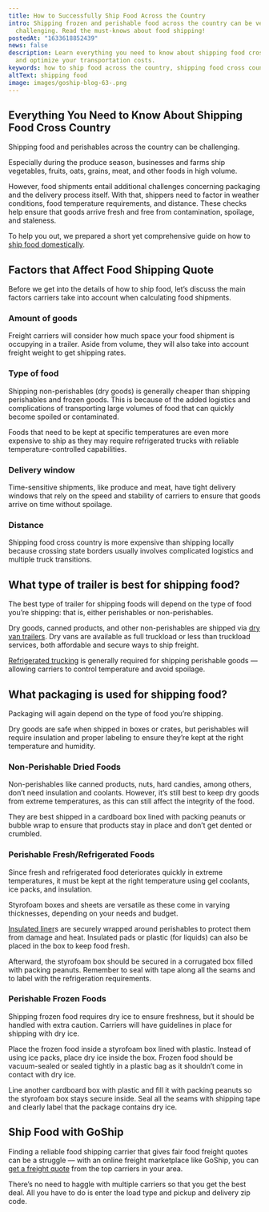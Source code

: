 ```yaml
---
title: How to Successfully Ship Food Across the Country
intro: Shipping frozen and perishable food across the country can be very
  challenging. Read the must-knows about food shipping!
postedAt: "1633618852439"
news: false
description: Learn everything you need to know about shipping food cross country
  and optimize your transportation costs.
keywords: how to ship food across the country, shipping food cross country
altText: shipping food
image: images/goship-blog-63-.png
---
```

## Everything You Need to Know About Shipping Food Cross Country

Shipping food and perishables across the country can be challenging.

Especially during the produce season, businesses and farms ship vegetables, fruits, oats, grains, meat, and other foods in high volume.

However, food shipments entail additional challenges concerning packaging and the delivery process itself. With that, shippers need to factor in weather conditions, food temperature requirements, and distance. These checks help ensure that goods arrive fresh and free from contamination, spoilage, and staleness.

To help you out, we prepared a short yet comprehensive guide on how to [ship food domestically](https://www.goship.com/food-beverage).

## Factors that Affect Food Shipping Quote

Before we get into the details of how to ship food, let’s discuss the main factors carriers take into account when calculating food shipments.

### Amount of goods

Freight carriers will consider how much space your food shipment is occupying in a trailer. Aside from volume, they will also take into account freight weight to get shipping rates.

### Type of food

Shipping non-perishables (dry goods) is generally cheaper than shipping perishables and frozen goods. This is because of the added logistics and complications of transporting large volumes of food that can quickly become spoiled or contaminated.

Foods that need to be kept at specific temperatures are even more expensive to ship as they may require refrigerated trucks with reliable temperature-controlled capabilities.

### Delivery window

Time-sensitive shipments, like produce and meat, have tight delivery windows that rely on the speed and stability of carriers to ensure that goods arrive on time without spoilage.

### Distance

Shipping food cross country is more expensive than shipping locally because crossing state borders usually involves complicated logistics and multiple truck transitions.

## What type of trailer is best for shipping food?

The best type of trailer for shipping foods will depend on the type of food you’re shipping: that is, either perishables or non-perishables.

Dry goods, canned products, and other non-perishables are shipped via [dry van trailers](https://www.goship.com/blog/what-is-dry-van-shipping). Dry vans are available as full truckload or less than truckload services, both affordable and secure ways to ship freight. 

[Refrigerated trucking](https://www.goship.com/blog/what-is-refrigerated-shipping-and-how-does-it-work) is generally required for shipping perishable goods –– allowing carriers to control temperature and avoid spoilage.

## What packaging is used for shipping food?

Packaging will again depend on the type of food you’re shipping.

Dry goods are safe when shipped in boxes or crates, but perishables will require insulation and proper labeling to ensure they’re kept at the right temperature and humidity.

### Non-Perishable Dried Foods

Non-perishables like canned products, nuts, hard candies, among others, don’t need insulation and coolants. However, it’s still best to keep dry goods from extreme temperatures, as this can still affect the integrity of the food.

They are best shipped in a cardboard box lined with packing peanuts or bubble wrap to ensure that products stay in place and don’t get dented or crumbled.

### Perishable Fresh/Refrigerated Foods

Since fresh and refrigerated food deteriorates quickly in extreme temperatures, it must be kept at the right temperature using gel coolants, ice packs, and insulation.

Styrofoam boxes and sheets are versatile as these come in varying thicknesses, depending on your needs and budget. 

[Insulated liner](https://ipcpack.com/products/insulated-box-liners/)s are securely wrapped around perishables to protect them from damage and heat. Insulated pads or plastic (for liquids) can also be placed in the box to keep food fresh.

Afterward, the styrofoam box should be secured in a corrugated box filled with packing peanuts. Remember to seal with tape along all the seams and to label with the refrigeration requirements.

### Perishable Frozen Foods

Shipping frozen food requires dry ice to ensure freshness, but it should be handled with extra caution. Carriers will have guidelines in place for shipping with dry ice.

Place the frozen food inside a styrofoam box lined with plastic. Instead of using ice packs, place dry ice inside the box. Frozen food should be vacuum-sealed or sealed tightly in a plastic bag as it shouldn’t come in contact with dry ice. 

Line another cardboard box with plastic and fill it with packing peanuts so the styrofoam box stays secure inside. Seal all the seams with shipping tape and clearly label that the package contains dry ice.

## Ship Food with GoShip

Finding a reliable food shipping carrier that gives fair food freight quotes can be a struggle –– with an online freight marketplace like GoShip, you can [get a freight quote](https://www.goship.com/shipping-services/quote-ltl) from the top carriers in your area.

There’s no need to haggle with multiple carriers so that you get the best deal. All you have to do is enter the load type and pickup and delivery zip code.